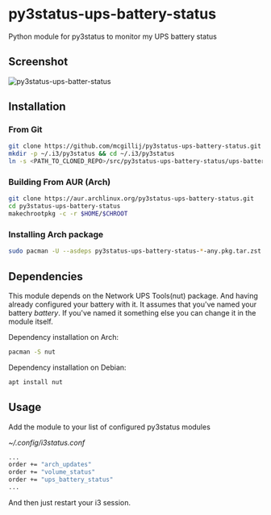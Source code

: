 # py3status-ups-battery-status
Python module for py3status to monitor my UPS battery status

## Screenshot
![py3status-ups-batter-status](https://raw.githubusercontent.com/mcgillij/py3status-ups-battery-status/main/images/ups_battery_status.png)

## Installation

### From Git
``` bash
git clone https://github.com/mcgillij/py3status-ups-battery-status.git
mkdir -p ~/.i3/py3status && cd ~/.i3/py3status
ln -s <PATH_TO_CLONED_REPO>/src/py3status-ups-battery-status/ups-battery-status.py ./
```

### Building From AUR (Arch)
``` bash
git clone https://aur.archlinux.org/py3status-ups-battery-status.git
cd py3status-ups-battery-status
makechrootpkg -c -r $HOME/$CHROOT
```

### Installing Arch package
``` bash
sudo pacman -U --asdeps py3status-ups-battery-status-*-any.pkg.tar.zst
```

## Dependencies

This module depends on the Network UPS Tools(nut) package. And having already configured your battery with it.
It assumes that you've named your battery *battery*. If you've named it something else you can change it in the module itself.

Dependency installation on Arch:
``` bash
pacman -S nut
```

Dependency installation on Debian:
``` bash
apt install nut
```

## Usage
Add the module to your list of configured py3status modules

*~/.config/i3status.conf*
``` bash
...
order += "arch_updates"
order += "volume_status"
order += "ups_battery_status"
...

```

And then just restart your i3 session.
